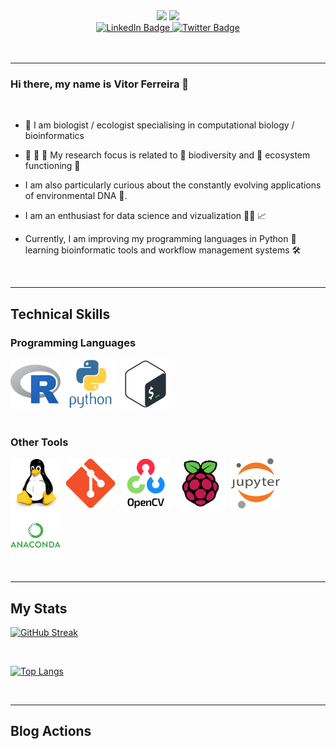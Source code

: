 <div id="header" align="center">
  <img src="https://media.giphy.com/media/HBQOKd1LZxOp2t9p3j/giphy.gif" width="100"/>
  <img src="https://media.giphy.com/media/unSNH4zXh1m7q9TbOR/giphy.gif" width="100"/>
</div>

<div id="badges" align="center">
  <a href="https://www.linkedin.com/in/vitor-ferreira-0498b1122/">
    <img src="https://img.shields.io/badge/LinkedIn-blue?style=for-the-badge&logo=linkedin&logoColor=white" alt="LinkedIn Badge"/>
  </a>
  <a href="https://twitter.com/FerreiraVbio">
    <img src="https://img.shields.io/badge/Twitter-blue?style=for-the-badge&logo=twitter&logoColor=white" alt="Twitter Badge"/>
  </a>
</div>

<div id="counter" align="center">
  <img src="https://komarev.com/ghpvc/?username=ferreirav&style=flat-square&color=success" alt=""/>
</div>


<br>

---

### Hi there, my name is Vitor Ferreira 👋
<br>

- 🌱 I am biologist / ecologist specialising in computational biology / bioinformatics

- 🌻 🦎 🐳 My research focus is related to 🦋 biodiversity and 🌲 ecosystem functioning 🌊 

- I am also particularly curious about the constantly evolving applications of environmental DNA 🧬.

- I am an enthusiast for data science and vizualization 👨‍💻 📈

- Currently, I am improving my programming languages in Python 🐍  learning bioinformatic tools and workflow management systems 🛠️


<br>

---

<!---
## Skills

<img align="left" alt="r" src="https://img.shields.io/badge/r%20-276DC3.svg?&style=for-the-badge&logo=r&logoColor=acadb1" />
<img align="left" alt="r" src="https://img.shields.io/badge/r%20-276DC3.svg?&style=for-the-badge&logo=r&logoColor=acadb1" />
<img align="left" alt="bash" src="https://img.shields.io/badge/bash%20-171A21.svg?&style=for-the-badge&logo=gnubash&logoColor=white" />
<img align="left" alt="git" src="https://img.shields.io/badge/git%20-F05032.svg?&style=for-the-badge&logo=git&logoColor=white" />
<img align="left" alt="linux" src="https://img.shields.io/badge/linux%20-FCC624.svg?&style=for-the-badge&logo=linux&logoColor=white" />
<br>

<br>
--->

## Technical Skills

### Programming Languages

<div>
  <img src="https://github.com/devicons/devicon/blob/master/icons/r/r-original.svg" title="R" alt="R" width="80" height="80"/>&nbsp;
  <img src="https://github.com/devicons/devicon/blob/master/icons/python/python-original-wordmark.svg" title="Python" alt="Python" width="80" height="80"/>&nbsp;
  <img src="https://github.com/devicons/devicon/blob/master/icons/bash/bash-original.svg" title="Bash" alt="Bash" width="80" height="80"/>&nbsp;
</div>
<br>
  
### Other Tools

<div>
  <img src="https://github.com/devicons/devicon/blob/master/icons/linux/linux-original.svg" title="Linux" alt="Linux" width="80" height="80"/>&nbsp;
  <img src="https://github.com/devicons/devicon/blob/master/icons/git/git-original.svg" title="Git" alt="Git" width="80" height="80"/>&nbsp;
  <img src="https://github.com/devicons/devicon/blob/master/icons/opencv/opencv-original-wordmark.svg" title="OpenCV" alt="OpenCV" width="80" height="80"/>&nbsp;
  <img src="https://github.com/devicons/devicon/blob/master/icons/raspberrypi/raspberrypi-original.svg" title="RaspberryPi" alt="RaspberryPi" width="80" height="80"/>&nbsp;
  <img src="https://github.com/devicons/devicon/blob/master/icons/jupyter/jupyter-original-wordmark.svg" title="Jupyter" alt="Jupyter" width="80" height="80"/>&nbsp;
  <img src="https://github.com/devicons/devicon/blob/master/icons/anaconda/anaconda-original-wordmark.svg " title="Anaconda" alt="Anaconda" width="80" height="80"/>&nbsp;
</div>

<br>

---

## My Stats

[![GitHub Streak](https://github-readme-streak-stats.herokuapp.com/?user=ferreirav&theme=blue-green)](https://git.io/streak-stats)

<br>

[![Top Langs](https://github-readme-stats.vercel.app/api/top-langs/?username=itsZed0&layout=compact&theme=blue-green)](https://github.com/anuraghazra/github-readme-stats)

<br>

---

## Blog Actions

<!-- BLOG-POST-LIST:START -->


<!-- BLOG-POST-LIST:END -->
